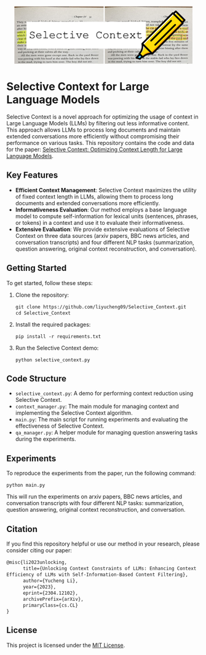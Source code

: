 <div style="text-align:center">
    <img src="results/sc.png" alt="Logo of Selective Context" width="auto" height="150" />
</div>

# Selective Context for Large Language Models

Selective Context is a novel approach for optimizing the usage of context in Large Language Models (LLMs) by filtering out less informative content. This approach allows LLMs to process long documents and maintain extended conversations more efficiently without compromising their performance on various tasks. This repository contains the code and data for the paper: [Selective Context: Optimizing Context Length for Large Language Models](LINK_TO_PAPER).

## Key Features

- **Efficient Context Management**: Selective Context maximizes the utility of fixed context length in LLMs, allowing them to process long documents and extended conversations more efficiently.
- **Informativeness Evaluation**: Our method employs a base language model to compute self-information for lexical units (sentences, phrases, or tokens) in a context and use it to evaluate their informativeness.
- **Extensive Evaluation**: We provide extensive evaluations of Selective Context on three data sources (arxiv papers, BBC news articles, and conversation transcripts) and four different NLP tasks (summarization, question answering, original context reconstruction, and conversation).

## Getting Started

To get started, follow these steps:

1. Clone the repository:
   ```
   git clone https://github.com/liyucheng09/Selective_Context.git
   cd Selective_Context
   ```

2. Install the required packages:
   ```
   pip install -r requirements.txt
   ```

3. Run the Selective Context demo:
   ```
   python selective_context.py
   ```

## Code Structure

- `selective_context.py`: A demo for performing context reduction using Selective Context.
- `context_manager.py`: The main module for managing context and implementing the Selective Context algorithm.
- `main.py`: The main script for running experiments and evaluating the effectiveness of Selective Context.
- `qa_manager.py`: A helper module for managing question answering tasks during the experiments.

## Experiments

To reproduce the experiments from the paper, run the following command:

```
python main.py
```

This will run the experiments on arxiv papers, BBC news articles, and conversation transcripts with four different NLP tasks: summarization, question answering, original context reconstruction, and conversation.

## Citation

If you find this repository helpful or use our method in your research, please consider citing our paper:

```
@misc{li2023unlocking,
      title={Unlocking Context Constraints of LLMs: Enhancing Context Efficiency of LLMs with Self-Information-Based Content Filtering}, 
      author={Yucheng Li},
      year={2023},
      eprint={2304.12102},
      archivePrefix={arXiv},
      primaryClass={cs.CL}
}
```

## License

This project is licensed under the [MIT License](LICENSE).